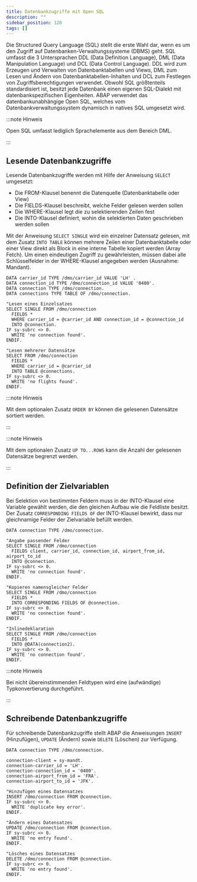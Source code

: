 ```yaml
---
title: Datenbankzugriffe mit Open SQL
description: ""
sidebar_position: 120
tags: []
---
```


Die Structured Query Language (SQL) stellt die erste Wahl dar, wenn es um den Zugriff auf Datenbanken-Verwaltungssysteme (DBMS) geht. SQL umfasst die 3 Untersprachen DDL (Data Definition Language), DML (Data Manipulation Language) und DCL (Data Control Language). DDL wird zum Erzeugen und Verwalten von Datenbanktabellen und Views, DML zum Lesen und Ändern von Datenbanktabellen-Inhalten und DCL zum Festlegen von Zugriffsberechtigungen verwendet. Obwohl SQL größtenteils standardisiert ist, besitzt jede Datenbank einen eigenen SQL-Dialekt mit datenbankspezifischen Eigenheiten. ABAP verwendet das datenbankunabhängige Open SQL, welches vom Datenbankverwaltungssystem dynamisch in natives SQL umgesetzt wird.

:::note Hinweis

Open SQL umfasst lediglich Sprachelemente aus dem Bereich DML.

:::

## Lesende Datenbankzugriffe

Lesende Datenbankzugriffe werden mit Hilfe der Anweisung `SELECT` umgesetzt:

- Die FROM-Klausel benennt die Datenquelle (Datenbanktabelle oder View)
- Die FIELDS-Klausel beschreibt, welche Felder gelesen werden sollen
- Die WHERE-Klausel legt die zu selektierenden Zeilen fest
- Die INTO-Klausel definiert, wohin die selektierten Daten geschrieben werden sollen

Mit der Anweisung `SELECT SINGLE` wird ein einzelner Datensatz gelesen, mit dem Zusatz `INTO TABLE` können mehrere Zeilen einer Datenbanktabelle oder einer View direkt als Block in eine interne Tabelle kopiert werden (Array Fetch). Um einen eindeutigen Zugriff
zu gewährleisten, müssen dabei alle Schlüsselfelder in der WHERE-Klausel angegeben werden (Ausnahme: Mandant).

```abap showLineNumbers
DATA carrier_id TYPE /dmo/carrier_id VALUE 'LH' .
DATA connection_id TYPE /dmo/connection_id VALUE '0400'.
DATA connection TYPE /dmo/connection.
DATA connections TYPE TABLE OF /dmo/connection.

"Lesen eines Einzelsatzes
SELECT SINGLE FROM /dmo/connection
  FIELDS *
  WHERE carrier_id = @carrier_id AND connection_id = @connection_id
  INTO @connection.
IF sy-subrc <> 0.
  WRITE 'no connection found'.
ENDIF.

"Lesen mehrerer Datensätze
SELECT FROM /dmo/connection
  FIELDS *
  WHERE carrier_id = @carrier_id
  INTO TABLE @connections.
IF sy-subrc <> 0.
  WRITE 'no flights found'.
ENDIF.
```

:::note Hinweis

Mit dem optionalen Zusatz `ORDER BY` können die gelesenen Datensätze sortiert werden.

:::

:::note Hinweis

Mit dem optionalen Zusatz `UP TO...ROWS` kann die Anzahl der gelesenen Datensätze begrenzt werden.

:::

## Definition der Zielvariablen

Bei Selektion von bestimmten Feldern muss in der INTO-Klausel eine Variable gewählt werden, die den gleichen Aufbau wie die Feldliste besitzt. Der Zusatz `CORRESPONDING FIELDS OF` der INTO-Klausel bewirkt, dass nur gleichnamige Felder der Zielvariable befüllt
werden.

```abap showLineNumbers
DATA connection TYPE /dmo/connection.

"Angabe passender Felder
SELECT SINGLE FROM /dmo/connection
  FIELDS client, carrier_id, connection_id, airport_from_id, airport_to_id
  INTO @connection.
IF sy-subrc <> 0.
  WRITE 'no connection found'.
ENDIF.

"Kopieren namensgleicher Felder
SELECT SINGLE FROM /dmo/connection
  FIELDS *
  INTO CORRESPONDING FIELDS OF @connection.
IF sy-subrc <> 0.
  WRITE 'no connection found'.
ENDIF.

"Inlinedeklaration
SELECT SINGLE FROM /dmo/connection
  FIELDS *
  INTO @DATA(connection2).
IF sy-subrc <> 0.
  WRITE 'no connection found'.
ENDIF.
```

:::note Hinweis

Bei nicht übereinstimmenden Feldtypen wird eine (aufwändige) Typkonvertierung durchgeführt.

:::

## Schreibende Datenbankzugriffe

Für schreibende Datenbankzugriffe stellt ABAP die Anweisungen `INSERT` (Hinzufügen), `UPDATE` (Ändern) sowie `DELETE` (Löschen) zur Verfügung.

```abap showLineNumbers
DATA connection TYPE /dmo/connection.

connection-client = sy-mandt.
connection-carrier_id = 'LH'.
connection-connection_id = '0400'.
connection-airport_from_id = 'FRA'.
connection-airport_to_id = 'JFK'.

"Hinzufügen eines Datensatzes
INSERT /dmo/connection FROM @connection.
IF sy-subrc <> 0.
  WRITE 'duplicate key error'.
ENDIF.

"Ändern eines Datensatzes
UPDATE /dmo/connection FROM @connection.
IF sy-subrc <> 0.
  WRITE 'no entry found'.
ENDIF.

"Lösches eines Datensatzes
DELETE /dmo/connection FROM @connection.
IF sy-subrc <> 0.
  WRITE 'no entry found'.
ENDIF.
```
